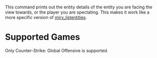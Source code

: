 This command prints out the entity details of the entity you are facing the view towards, or the player you are spectating. This makes it work like a more specific version of [mirv_listentities](https://github.com/advancedfx/advancedfx/wiki/Source:mirv_listentities). 
# Supported Games
Only Counter-Strike: Global Offensive is supported.